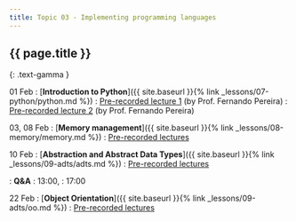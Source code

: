 ```yaml
---
title: Topic 03 - Implementing programming languages
---
```


## {{ page.title }}
{: .text-gamma }

01 Feb
: [**Introduction to Python**]({{ site.baseurl }}{% link _lessons/07-python/python.md %})
  : [Pre-recorded lecture 1](https://youtu.be/wSnCxSrHcho) (by Prof. Fernando Pereira)
  : [Pre-recorded lecture 2](https://youtu.be/0eJk49Qqvxk) (by Prof. Fernando Pereira)

03, 08 Feb
: [**Memory management**]({{ site.baseurl }}{% link _lessons/08-memory/memory.md %})
  : [Pre-recorded lectures](https://www.youtube.com/playlist?list=PLeIbBi3CwMZxEik6SHGVkc1x1VtTJBsaR)

10 Feb
: [**Abstraction and Abstract Data Types**]({{ site.baseurl }}{% link _lessons/09-adts/adts.md %})
  : [Pre-recorded lectures](https://www.youtube.com/playlist?list=PLeIbBi3CwMZzTwPtz2Vm4SoaB_aHaQMAU)

: **Q&A**
  : 13:00,
  : 17:00

22 Feb
: [**Object Orientation**]({{ site.baseurl }}{% link _lessons/09-adts/oo.md %})
  : [Pre-recorded lectures](https://www.youtube.com/playlist?list=PLeIbBi3CwMZwZ3_74fYH6KVaUb_q2tG5c)

